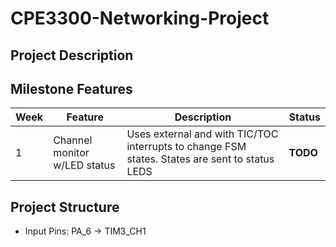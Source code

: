 # CPE3300-Networking-Project

## Project Description

## Milestone Features
| Week | Feature | Description | Status |
| --- | --- | --- | --- |
| 1 | Channel monitor w/LED status | Uses external and with TIC/TOC interrupts to change FSM states. States are sent to status LEDS | **TODO** |


## Project Structure
- Input Pins: PA_6 -> TIM3_CH1
